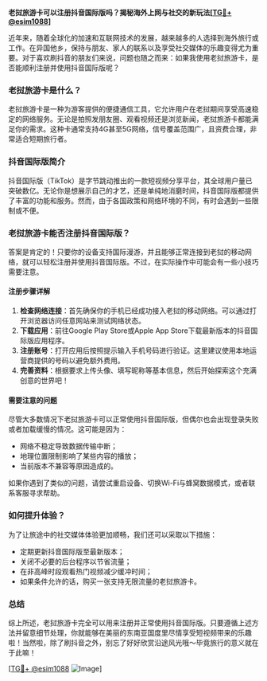 **老挝旅游卡可以注册抖音国际版吗？揭秘海外上网与社交的新玩法[[TG💪+ @esim1088](https://t.me/s/esim1088)]**

近年来，随着全球化的加速和互联网技术的发展，越来越多的人选择到海外旅行或工作。在异国他乡，保持与朋友、家人的联系以及享受社交媒体的乐趣变得尤为重要。对于喜欢刷抖音的朋友们来说，问题也随之而来：如果我使用老挝旅游卡，是否能顺利注册并使用抖音国际版呢？

### 老挝旅游卡是什么？
老挝旅游卡是一种为游客提供的便捷通信工具，它允许用户在老挝期间享受高速稳定的网络服务。无论是拍照发朋友圈、观看视频还是浏览新闻，老挝旅游卡都能满足你的需求。这种卡通常支持4G甚至5G网络，信号覆盖范围广，且资费合理，非常适合短期旅行者。

### 抖音国际版简介
抖音国际版（TikTok）是字节跳动推出的一款短视频分享平台，其全球用户量已突破数亿。无论你是想展示自己的才艺，还是单纯地消磨时间，抖音国际版都提供了丰富的功能和服务。然而，由于各国政策和网络环境的不同，有时会遇到一些限制或不便。

### 老挝旅游卡能否注册抖音国际版？
答案是肯定的！只要你的设备支持国际漫游，并且能够正常连接到老挝的移动网络，就可以轻松注册并使用抖音国际版。不过，在实际操作中可能会有一些小技巧需要注意。

#### 注册步骤详解
1. **检查网络连接**：首先确保你的手机已经成功接入老挝的移动网络。可以通过打开浏览器访问任意网站来测试网络状态。
2. **下载应用**：前往Google Play Store或Apple App Store下载最新版本的抖音国际版应用程序。
3. **注册账号**：打开应用后按照提示输入手机号码进行验证。这里建议使用本地运营商提供的号码以避免额外费用。
4. **完善资料**：根据要求上传头像、填写昵称等基本信息，然后开始探索这个充满创意的世界吧！

#### 需要注意的问题
尽管大多数情况下老挝旅游卡可以正常使用抖音国际版，但偶尔也会出现登录失败或者加载缓慢的情况。这可能是因为：
- 网络不稳定导致数据传输中断；
- 地理位置限制影响了某些内容的播放；
- 当前版本不兼容等原因造成的。

如果你遇到了类似的问题，请尝试重启设备、切换Wi-Fi与蜂窝数据模式，或者联系客服寻求帮助。

### 如何提升体验？
为了让旅途中的社交媒体体验更加顺畅，我们还可以采取以下措施：
- 定期更新抖音国际版至最新版本；
- 关闭不必要的后台程序以节省流量；
- 在非高峰时段观看热门视频减少缓冲时间；
- 如果条件允许的话，购买一张支持无限流量的老挝旅游卡。

### 总结
综上所述，老挝旅游卡完全可以用来注册并正常使用抖音国际版。只要遵循上述方法并留意细节处理，你就能够在美丽的东南亚国度里尽情享受短视频带来的乐趣啦！当然啦，除了刷抖音之外，别忘了好好欣赏沿途风光哦～毕竟旅行的意义就在于此嘛！

[[TG💪+ @esim1088](https://t.me/s/esim1088) ![Image](https://i.postimg.cc/4NQfJmqS/Snipaste-2025-05-13-00-14-12.png)]